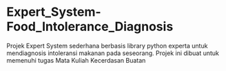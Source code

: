 # Expert_System-Food_Intolerance_Diagnosis
Projek Expert System sederhana berbasis library python experta untuk mendiagnosis intoleransi makanan pada seseorang. Projek ini dibuat untuk memenuhi tugas Mata Kuliah Kecerdasan Buatan
